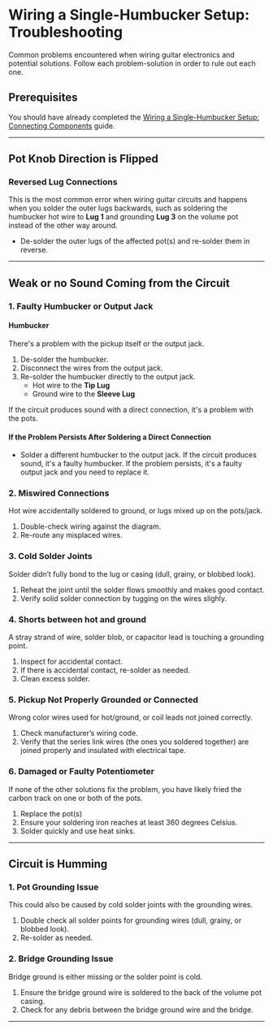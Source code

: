 # Wiring a Single-Humbucker Setup: Troubleshooting

Common problems encountered when wiring guitar electronics and potential solutions. Follow each problem-solution in order to rule out each one.

## Prerequisites

You should have already completed the [Wiring a Single-Humbucker Setup: Connecting Components](/hassell/p-guitar-wiring.md) guide.

---

## Pot Knob Direction is Flipped

### Reversed Lug Connections

This is the most common error when wiring guitar circuits and happens when you solder the outer lugs backwards, such as soldering the humbucker hot wire to **Lug 1** and grounding **Lug 3** on the volume pot instead of the other way around.

* De-solder the outer lugs of the affected pot(s) and re-solder them in reverse.

---

## Weak or no Sound Coming from the Circuit

### 1. Faulty Humbucker or Output Jack

#### Humbucker

There's a problem with the pickup itself or the output jack.

1. De-solder the humbucker.
2. Disconnect the wires from the output jack.
3. Re-solder the humbucker directly to the output jack.
   * Hot wire to the **Tip Lug**
   * Ground wire to the **Sleeve Lug**

If the circuit produces sound with a direct connection, it's a problem with the pots. 

#### If the Problem Persists After Soldering a Direct Connection

* Solder a different humbucker to the output jack. If the circuit produces sound, it's a faulty humbucker. If the problem persists, it's a faulty output jack and you need to replace it.

### 2. Miswired Connections

Hot wire accidentally soldered to ground, or lugs mixed up on the pots/jack.

1. Double-check wiring against the diagram.
2. Re-route any misplaced wires.

### 3. Cold Solder Joints

Solder didn’t fully bond to the lug or casing (dull, grainy, or blobbed look).

1. Reheat the joint until the solder flows smoothly and makes good contact.
2. Verify solid solder connection by tugging on the wires slighly.

### 4. Shorts between hot and ground

A stray strand of wire, solder blob, or capacitor lead is touching a grounding point.

1. Inspect for accidental contact.
2. If there is accidental contact, re-solder as needed.
3. Clean excess solder.

### 5. Pickup Not Properly Grounded or Connected

Wrong color wires used for hot/ground, or coil leads not joined correctly.

1. Check manufacturer’s wiring code.
2. Verify that the series link wires (the ones you soldered together) are joined properly and insulated with electrical tape.

### 6. Damaged or Faulty Potentiometer

If none of the other solutions fix the problem, you have likely fried the carbon track on one or both of the pots.

1. Replace the pot(s)
2. Ensure your soldering iron reaches at least 360 degrees Celsius.
3. Solder quickly and use heat sinks.

---

## Circuit is Humming

### 1. Pot Grounding Issue

This could also be caused by cold solder joints with the grounding wires.

1. Double check all solder points for grounding wires (dull, grainy, or blobbed look).
2. Re-solder as needed.

### 2. Bridge Grounding Issue

Bridge ground is either missing or the solder point is cold.

1. Ensure the bridge ground wire is soldered to the back of the volume pot casing.
2. Check for any debris between the bridge ground wire and the bridge.

---
